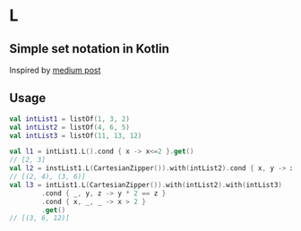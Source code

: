 # L

## Simple set notation in Kotlin
Inspired by [medium post]([https://medium.com/@farolfo/list-comprehensions-in-java-230e6a9d3a0c]())

## Usage

```kotlin
val intList1 = listOf(1, 3, 2)
val intList2 = listOf(4, 6, 5)
val intList3 = listOf(11, 13, 12)

val l1 = intList1.L().cond { x -> x<=2 }.get()
// [2, 3]
val l2 = instList1.L(CartesianZipper()).with(intList2).cond { x, y -> x * 2 == y}.get()
// [(2, 4), (3, 6)]
val l3 = intList1.L(CartesianZipper()).with(intList2).with(intList3)
		.cond { _, y, z -> y * 2 == z }
		.cond { x, _, _ -> x > 2 }
		.get()
// [(3, 6, 12)]
```

